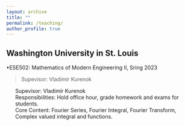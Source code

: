 ```yaml
---
layout: archive
title: ""
permalink: /teaching/
author_profile: true
---
```

Washington University in St. Louis
------
  •ESE502: Mathematics of Modern Engineering II, Sring 2023 <br />
  > Supevisor: Vladimir Kurenok <br />
  <ul>
  Supevisor: Vladimir Kurenok <br />
  Responsibilities: Hold office hour, grade homework and exams for students. <br />
  Core Content: Fourier Series, Fourier Integral, Fourier Transform, Complex valued integral and functions.
  </ul>
      
      
      
      
      
